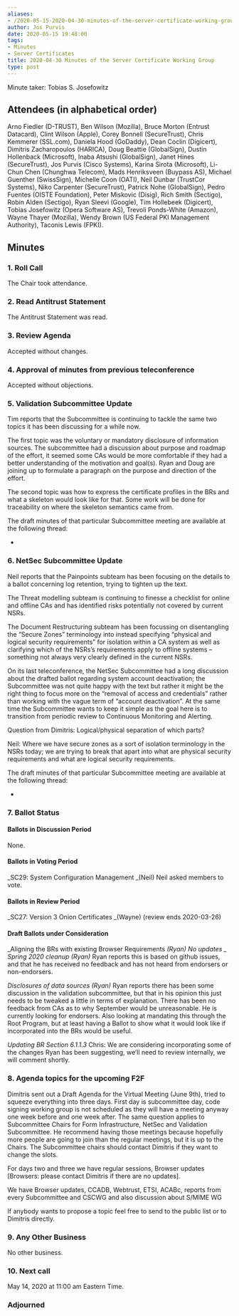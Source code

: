 ```yaml
---
aliases:
- /2020-05-15-2020-04-30-minutes-of-the-server-certificate-working-group/
author: Jos Purvis
date: 2020-05-15 19:48:00
tags:
- Minutes
- Server Certificates
title: 2020-04-30 Minutes of the Server Certificate Working Group
type: post
---
```


Minute taker: Tobias S. Josefowitz

## Attendees (in alphabetical order) 

Arno Fiedler (D-TRUST), Ben Wilson (Mozilla), Bruce Morton (Entrust Datacard), Clint Wilson (Apple), Corey Bonnell (SecureTrust), Chris Kemmerer (SSL.com), Daniela Hood (GoDaddy), Dean Coclin (Digicert), Dimitris Zacharopoulos (HARICA), Doug Beattie (GlobalSign), Dustin Hollenback (Microsoft), Inaba Atsushi (GlobalSign), Janet Hines (SecureTrust), Jos Purvis (Cisco Systems), Karina Sirota (Microsoft), Li-Chun Chen (Chunghwa Telecom), Mads Henriksveen (Buypass AS), Michael Guenther (SwissSign), Michelle Coon (OATI), Neil Dunbar (TrustCor Systems), Niko Carpenter (SecureTrust), Patrick Nohe (GlobalSign), Pedro Fuentes (OISTE Foundation), Peter Miskovic (Disig), Rich Smith (Sectigo), Robin Alden (Sectigo), Ryan Sleevi (Google), Tim Hollebeek (Digicert), Tobias Josefowitz (Opera Software AS), Trevoli Ponds-White (Amazon), Wayne Thayer (Mozilla), Wendy Brown (US Federal PKI Management Authority), Taconis Lewis (FPKI).

## Minutes 

### 1. Roll Call 

The Chair took attendance.

### 2. Read Antitrust Statement 

The Antitrust Statement was read.

### 3. Review Agenda 

Accepted without changes.

### 4. Approval of minutes from previous teleconference 

Accepted without objections.

### 5. Validation Subcommittee Update 

Tim reports that the Subcommittee is continuing to tackle the same two topics it has been discussing for a while now.

The first topic was the voluntary or mandatory disclosure of information sources. The subcommittee had a discussion about purpose and roadmap of the effort, it seemed some CAs would be more comfortable if they had a better understanding of the motivation and goal(s). Ryan and Doug are joining up to formulate a paragraph on the purpose and direction of the effort.

The second topic was how to express the certificate profiles in the BRs and what a skeleton would look like for that. Some work will be done for traceability on where the skeleton semantics came from.

The draft minutes of that particular Subcommittee meeting are available at the following thread:

-

### 6. NetSec Subcommittee Update 

Neil reports that the Painpoints subteam has been focusing on the details to a ballot concerning log retention, trying to tighten up the text.

The Threat modelling subteam is continuing to finesse a checklist for online and offline CAs and has identified risks potentially not covered by current NSRs.

The Document Restructuring subteam has been focussing on disentangling the “Secure Zones” terminology into instead specifying “physical and logical security requirements” for isolation within a CA system as well as clarifying which of the NSRs’s requirements apply to offline systems – something not always very clearly defined in the current NSRs.

On its last teleconference, the NetSec Subcommittee had a long discussion about the drafted ballot regarding system account deactivation; the Subcommittee was not quite happy with the text but rather it might be the right thing to focus more on the “removal of access and credentials” rather than working with the vague term of “account deactivation”. At the same time the Subcommittee wants to keep it simple as the goal here is to transition from periodic review to Continuous Monitoring and Alerting.

Question from Dimitris: Logical/physical separation of which parts?

Neil: Where we have secure zones as a sort of isolation terminology in the NSRs today; we are trying to break that apart into what are physical security requirements and what are logical security requirements.

The draft minutes of that particular Subcommittee meeting are available at the following thread:

-

### 7. Ballot Status 

#### Ballots in Discussion Period 

None.

#### Ballots in Voting Period 

\_SC29: System Configuration Management \_(Neil)
Neil asked members to vote.

#### Ballots in Review Period 

\_SC27: Version 3 Onion Certificates \_(Wayne) (review ends 2020-03-26)

#### Draft Ballots under Consideration 

\_Aligning the BRs with existing Browser Requirements _(Ryan)
No updates
\_
Spring 2020 cleanup (Ryan)_
Ryan reports this is based on github issues, and that he has received no feedback and has not heard from endorsers or non-endorsers.

_Disclosures of data sources (Ryan)_
Ryan reports there has been some discussion in the validation subcommittee, but that in his opinion this just needs to be tweaked a little in terms of explanation. There has been no feedback from CAs as to why September would be unreasonable. He is currently looking for endorsers. Also looking at mandating this through the Root Program, but at least having a Ballot to show what it would look like if incorporated into the BRs would be useful.

_Updating BR Section 6.1.1.3_
Chris: We are considering incorporating some of the changes Ryan has been suggesting, we’ll need to review internally, we will comment shortly.

### 8. Agenda topics for the upcoming F2F 

Dimitris sent out a Draft Agenda for the Virtual Meeting (June 9th), tried to squeeze everything into three days. First day is subcommittee day, code signing working group is not scheduled as they will have a meeting anyway one week before and one week after. The same question applies to Subcommittee Chairs for Form Infrastructure, NetSec and Validation Subcommittee. He recommend having those meetings because hopefully more people are going to join than the regular meetings, but it is up to the Chairs. The Subcommittee chairs should contact Dimitris if they want to change the slots.

For days two and three we have regular sessions, Browser updates \[Browsers: please contact Dimitris if there are no updates\].

We have Browser updates, CCADB, Webtrust, ETSI, ACABc, reports from every Subcommittee and CSCWG and also discussion about S/MIME WG

If anybody wants to propose a topic feel free to send to the public list or to Dimitris directly.

### 9. Any Other Business 

No other business.

### 10. Next call 

May 14, 2020 at 11:00 am Eastern Time.

### Adjourned